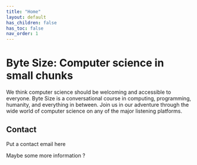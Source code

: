```yaml
---
title: "Home"
layout: default
has_children: false
has_toc: false
nav_order: 1
---
```

# Byte Size: Computer science in small chunks

We think computer science should be welcoming and accessible to everyone. Byte Size is a conversational course in computing, programming, humanity, and everything in between. Join us in our adventure through the wide world of computer science on any of the major listening platforms.

## Contact

Put a contact email here

Maybe some more information ?
